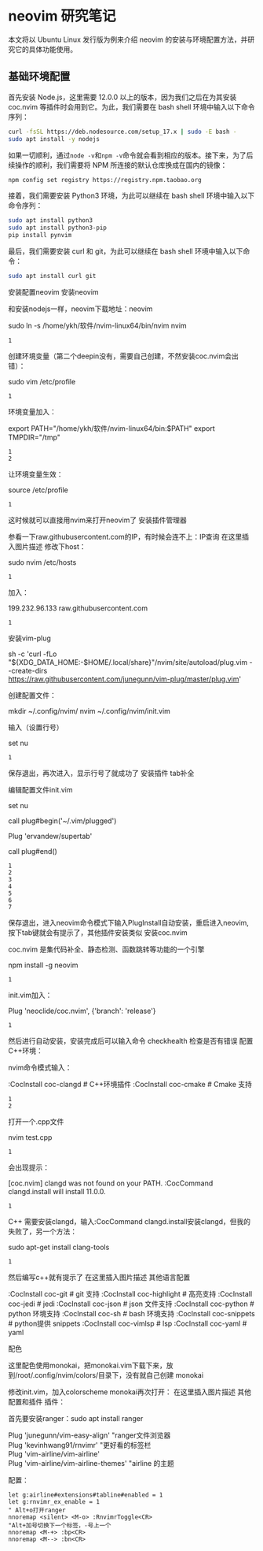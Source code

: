 # neovim 研究笔记

本文将以 Ubuntu Linux 发行版为例来介绍 neovim 的安装与环境配置方法，并研究它的具体功能使用。

## 基础环境配置

首先安装 Node.js，这里需要 12.0.0 以上的版本，因为我们之后在为其安装 coc.nvim 等插件时会用到它。为此，我们需要在 bash shell 环境中输入以下命令序列：

```bash
curl -fsSL https://deb.nodesource.com/setup_17.x | sudo -E bash -
sudo apt install -y nodejs
```

如果一切顺利，通过`node -v`和`npm -v`命令就会看到相应的版本。接下来，为了后续操作的顺利，我们需要将 NPM 所连接的默认仓库换成在国内的镜像：

```bash
npm config set registry https://registry.npm.taobao.org
```

接着，我们需要安装 Python3 环境，为此可以继续在 bash shell 环境中输入以下命令序列：

```bash
sudo apt install python3
sudo apt install python3-pip
pip install pynvim
```

最后，我们需要安装 curl 和 git，为此可以继续在 bash shell 环境中输入以下命令：

```bash
sudo apt install curl git
```

安装配置neovim
安装neovim

和安装nodejs一样，neovim下载地址：neovim

sudo ln -s /home/ykh/软件/nvim-linux64/bin/nvim nvim

    1

创建环境变量（第二个deepin没有，需要自己创建，不然安装coc.nvim会出错）：

sudo vim /etc/profile

    1

环境变量加入：

export PATH="/home/ykh/软件/nvim-linux64/bin:$PATH"
export TMPDIR="/tmp"

    1
    2

让环境变量生效：

source /etc/profile

    1

这时候就可以直接用nvim来打开neovim了
安装插件管理器

参看一下raw.githubusercontent.com的IP，有时候会连不上：IP查询
在这里插入图片描述
修改下host：

sudo nvim /etc/hosts

    1

加入：

199.232.96.133 raw.githubusercontent.com

    1

安装vim-plug

sh -c 'curl -fLo "${XDG_DATA_HOME:-$HOME/.local/share}"/nvim/site/autoload/plug.vim --create-dirs \
       https://raw.githubusercontent.com/junegunn/vim-plug/master/plug.vim'


创建配置文件：

mkdir ~/.config/nvim/
nvim ~/.config/nvim/init.vim

输入（设置行号）

set nu

    1

保存退出，再次进入，显示行号了就成功了
安装插件
tab补全

编辑配置文件init.vim

  set nu

  call plug#begin('~/.vim/plugged')
                 
  Plug 'ervandew/supertab'
                 
  call plug#end()

    1
    2
    3
    4
    5
    6
    7

保存退出，进入neovim命令模式下输入PlugInstall自动安装，重启进入neovim,按下tab键就会有提示了，其他插件安装类似
安装coc.nvim

coc.nvim 是集代码补全、静态检测、函数跳转等功能的一个引擎

npm install -g neovim

    1

init.vim加入：

Plug 'neoclide/coc.nvim', {'branch': 'release'}

    1

然后进行自动安装，安装完成后可以输入命令 checkhealth 检查是否有错误
配置C++环境：

nvim命令模式输入：

:CocInstall coc-clangd # C++环境插件
:CocInstall coc-cmake  # Cmake 支持

    1
    2

打开一个.cpp文件

nvim test.cpp

    1

会出现提示：

[coc.nvim] clangd was not found on your PATH. :CocCommand clangd.install will install 11.0.0.

    1

C++ 需要安装clangd，输入:CocCommand clangd.install安装clangd，但我的失败了，另一个方法：

 sudo apt-get install clang-tools

    1

然后编写c++就有提示了
在这里插入图片描述
其他语言配置

:CocInstall coc-git    # git 支持
:CocInstall coc-highlight  # 高亮支持
:CocInstall coc-jedi   # jedi
:CocInstall coc-json   # json 文件支持
:CocInstall coc-python # python 环境支持
:CocInstall coc-sh     # bash 环境支持
:CocInstall coc-snippets # python提供 snippets
:CocInstall coc-vimlsp # lsp
:CocInstall coc-yaml   # yaml

配色

这里配色使用monokai，把monokai.vim下载下来，放到/root/.config/nvim/colors/目录下，没有就自己创建
monokai

修改init.vim，加入colorscheme monokai再次打开：
在这里插入图片描述
其他配置和插件
插件：

首先要安装ranger：sudo apt install ranger

Plug 'junegunn/vim-easy-align'
"ranger文件浏览器                                                                              
Plug 'kevinhwang91/rnvimr'
"更好看的标签栏                                                                                  
Plug 'vim-airline/vim-airline'                                                                              
Plug 'vim-airline/vim-airline-themes' "airline 的主题 


配置：

```vim
let g:airline#extensions#tabline#enabled = 1                                                                
let g:rnvimr_ex_enable = 1   
" Alt+o打开ranger                                                                                                                                                                                  
nnoremap <silent> <M-o> :RnvimrToggle<CR>                                                                   
"Alt+加号切换下一个标签，-号上一个                                                       
nnoremap <M-+> :bp<CR>                                                                                      
nnoremap <M--> :bn<CR>
```